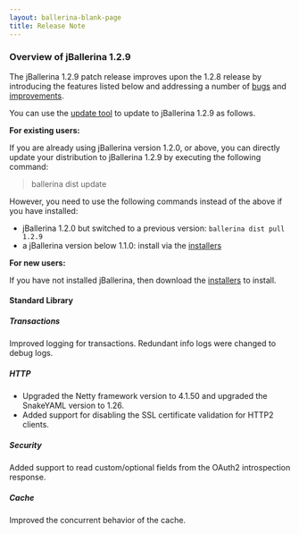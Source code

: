 ```yaml
---
layout: ballerina-blank-page
title: Release Note
---
```

### Overview of jBallerina 1.2.9

The jBallerina 1.2.9 patch release improves upon the 1.2.8 release by introducing the features listed below and addressing a number of [bugs](https://github.com/ballerina-platform/ballerina-lang/issues?q=is%3Aissue+milestone%3A%22Ballerina+1.2.9%22+label%3AType%2FBug+is%3Aclosed) and [improvements](https://github.com/ballerina-platform/ballerina-lang/issues?q=is%3Aissue+milestone%3A%22Ballerina+1.2.9%22+is%3Aclosed+label%3AType%2FImprovement).

You can use the [update tool](/learn/bal-command/update-tool/) to update to jBallerina 1.2.9 as follows.

**For existing users:**

If you are already using jBallerina version 1.2.0, or above, you can directly update your distribution to jBallerina 1.2.9 by executing the following command:

> ballerina dist update

However, you need to use the following commands instead of the above if you have installed:

- jBallerina 1.2.0 but switched to a previous version: `ballerina dist pull 1.2.9`
- a jBallerina version below 1.1.0: install via the [installers](/downloads/)

**For new users:**

If you have not installed jBallerina, then download the [installers](/downloads/) to install.

#### Standard Library

##### Transactions

Improved logging for transactions. Redundant info logs were changed to debug logs.

##### HTTP

- Upgraded the Netty framework version to 4.1.50 and upgraded the SnakeYAML version to 1.26.
- Added support for disabling the SSL certificate validation for HTTP2 clients.

##### Security

Added support to read custom/optional fields from the OAuth2 introspection response.

##### Cache

Improved the concurrent behavior of the cache.
